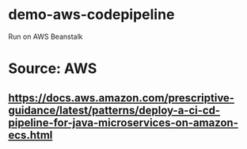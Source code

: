 # demo-aws-codepipeline

Run on AWS Beanstalk

# Source: AWS
## https://docs.aws.amazon.com/prescriptive-guidance/latest/patterns/deploy-a-ci-cd-pipeline-for-java-microservices-on-amazon-ecs.html
